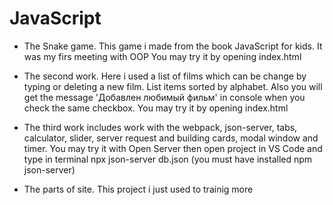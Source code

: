 # JavaScript

* The Snake game. This game i made from the book JavaScript for kids. It was my firs meeting with OOP
You may try it by opening index.html

* The second work. Here i used a list of films which can be change by typing or deleting a new film. List items sorted by alphabet. Also you will get the message 'Добавлен любимый фильм' in console when you check the same checkbox.
You may try it by opening index.html

* The third work includes work with the webpack, json-server, tabs, calculator, slider, server request and building cards, modal window and timer.
You may try it with Open Server then open project in VS Code and type in terminal npx json-server db.json (you must have installed npm json-server)

* The parts of site. This project i just used to trainig more
